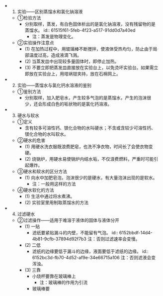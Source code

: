 -
  1. 实验——区别蒸馏水和氯化钠溶液
	- ①检验方法
		- 分别取样，蒸发，有白色固体析出的是氯化钠溶液，没有残留物的是蒸馏水。
		  id:: 61515f61-5feb-4f23-a517-91dd0d7a40ed
			- 注：蒸发是物理变化。
	- ②实验操作注意点
		- (1) 在加热过程中，用玻璃棒不断搅拌，使液体受热均匀，防止由于局部温度过高，造成液滴飞溅。
		- (2) 当蒸发皿中出现较多量固体时，即停止加热。
		- (3) 不要立即把蒸发皿直接放在实验台上，以免烫坏实验台。如果需立即放在实验台上，用坩埚钳夹持，放在石棉网上。
-
  2. 实验——蒸馏水与氯化钙水溶液的鉴别
	- ①鉴别方法
		- 分别取样，加入肥皂水，产生较多气泡的是蒸馏水，产生的泡沫很少，还会形成白色的垢状物的是氯化钙溶液。
-
  3. 硬水与软水
	- ①定义
		- 含有较多可溶性钙、镁化合物的水叫硬水；不含或含较少可溶性钙、镁化合物的水叫软水。
	- ②硬水的危害
		- (1) 用硬水洗衣服既浪费肥皂，也洗不净衣物，时间长了会使衣物变硬。
		- (2) 烧锅炉，用硬水易使锅炉内结水垢，不仅浪费燃料，严重时可能引起爆炸。
	- ③硬水和软水的区分方法
		- (1) 向水中加肥皂泡，泡沫很少的是硬水，有大量泡沫出现的是软水。
			- 注：一般用这样的方法
	- ④硬水软化的方法
		- (1) 生活中通过将水煮沸。
		- (2) 实验室里用制取蒸馏水的方法
-
  4. 过滤硬水
	- ②过滤操作——适用于难溶于液体的固体与液体分开
		- (1) 一贴
			- 滤纸要紧贴漏斗的内壁，不能留有气泡。
			  id:: 6152bbdf-14d4-4b81-9cfb-37894d92f7b3
			  注：否则过滤速率会变慢。
		- (2) 二低
			- 滤纸的边缘要低于漏斗的边缘，液面要低于滤纸的边缘。
			  id:: 6152bc3d-fb70-4d52-af9e-34e66715a106
			  注：否则滤液会变浑浊。
		- (3) 三靠
			- 小烧杯要靠在玻璃棒上
				- 注：玻璃棒的作用为引流
			- 玻璃棒要